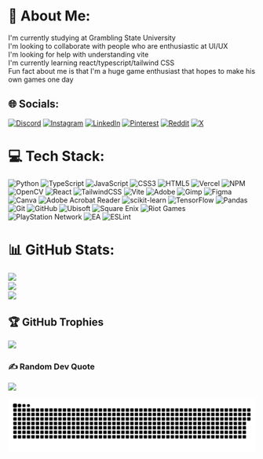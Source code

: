 # 💫 About Me:
I'm currently studying at Grambling State University<br>I'm looking to collaborate with people who are enthusiastic at UI/UX<br>I'm looking for help with understanding vite<br>I'm currently learning react/typescript/tailwind CSS<br>Fun fact about me is that I'm a huge game enthusiast that hopes to make his own games one day 


## 🌐 Socials:
[![Discord](https://img.shields.io/badge/Discord-%237289DA.svg?logo=discord&logoColor=white)](https://discord.gg/chaosscontrol) [![Instagram](https://img.shields.io/badge/Instagram-%23E4405F.svg?logo=Instagram&logoColor=white)](https://instagram.com/tobias.nyirenda_) [![LinkedIn](https://img.shields.io/badge/LinkedIn-%230077B5.svg?logo=linkedin&logoColor=white)](https://linkedin.com/in/Dalitso-Nyirenda) [![Pinterest](https://img.shields.io/badge/Pinterest-%23E60023.svg?logo=Pinterest&logoColor=white)](https://pinterest.com/dalitsocoman) [![Reddit](https://img.shields.io/badge/Reddit-%23FF4500.svg?logo=Reddit&logoColor=white)](https://reddit.com/user/ZaynHakeem) [![X](https://img.shields.io/badge/X-black.svg?logo=X&logoColor=white)](https://x.com/ChaosControl68) 

# 💻 Tech Stack:
![Python](https://img.shields.io/badge/python-3670A0?style=flat-square&logo=python&logoColor=ffdd54) ![TypeScript](https://img.shields.io/badge/typescript-%23007ACC.svg?style=flat-square&logo=typescript&logoColor=white) ![JavaScript](https://img.shields.io/badge/javascript-%23323330.svg?style=flat-square&logo=javascript&logoColor=%23F7DF1E) ![CSS3](https://img.shields.io/badge/css3-%231572B6.svg?style=flat-square&logo=css3&logoColor=white) ![HTML5](https://img.shields.io/badge/html5-%23E34F26.svg?style=flat-square&logo=html5&logoColor=white) ![Vercel](https://img.shields.io/badge/vercel-%23000000.svg?style=flat-square&logo=vercel&logoColor=white) ![NPM](https://img.shields.io/badge/NPM-%23CB3837.svg?style=flat-square&logo=npm&logoColor=white) ![OpenCV](https://img.shields.io/badge/opencv-%23white.svg?style=flat-square&logo=opencv&logoColor=white) ![React](https://img.shields.io/badge/react-%2320232a.svg?style=flat-square&logo=react&logoColor=%2361DAFB) ![TailwindCSS](https://img.shields.io/badge/tailwindcss-%2338B2AC.svg?style=flat-square&logo=tailwind-css&logoColor=white) ![Vite](https://img.shields.io/badge/vite-%23646CFF.svg?style=flat-square&logo=vite&logoColor=white) ![Adobe](https://img.shields.io/badge/adobe-%23FF0000.svg?style=flat-square&logo=adobe&logoColor=white) ![Gimp](https://img.shields.io/badge/Gimp-657D8B?style=flat-square&logo=gimp&logoColor=FFFFFF) ![Figma](https://img.shields.io/badge/figma-%23F24E1E.svg?style=flat-square&logo=figma&logoColor=white) ![Canva](https://img.shields.io/badge/Canva-%2300C4CC.svg?style=flat-square&logo=Canva&logoColor=white) ![Adobe Acrobat Reader](https://img.shields.io/badge/Adobe%20Acrobat%20Reader-EC1C24.svg?style=flat-square&logo=Adobe%20Acrobat%20Reader&logoColor=white) ![scikit-learn](https://img.shields.io/badge/scikit--learn-%23F7931E.svg?style=flat-square&logo=scikit-learn&logoColor=white) ![TensorFlow](https://img.shields.io/badge/TensorFlow-%23FF6F00.svg?style=flat-square&logo=TensorFlow&logoColor=white) ![Pandas](https://img.shields.io/badge/pandas-%23150458.svg?style=flat-square&logo=pandas&logoColor=white) ![Git](https://img.shields.io/badge/git-%23F05033.svg?style=flat-square&logo=git&logoColor=white) ![GitHub](https://img.shields.io/badge/github-%23121011.svg?style=flat-square&logo=github&logoColor=white) ![Ubisoft](https://img.shields.io/badge/Ubisoft-%23F5F5F5.svg?style=flat-square&logo=Ubisoft&logoColor=black) ![Square Enix](https://img.shields.io/badge/SquareEnix-%23ED1C24.svg?style=flat-square&logo=SquareEnix&logoColor=white) ![Riot Games](https://img.shields.io/badge/riotgames-D32936.svg?style=flat-square&logo=riotgames&logoColor=white) ![PlayStation Network](https://img.shields.io/badge/PSN-%230070D1.svg?style=flat-square&logo=Playstation&logoColor=white) ![EA](https://img.shields.io/badge/ea-%23000000.svg?style=flat-square&logo=ea&logoColor=white) ![ESLint](https://img.shields.io/badge/ESLint-4B3263?style=flat-square&logo=eslint&logoColor=white)
# 📊 GitHub Stats:
![](https://github-readme-stats.vercel.app/api?username=ZaynHakeem&theme=aura&hide_border=false&include_all_commits=false&count_private=false)<br/>
![](https://nirzak-streak-stats.vercel.app/?user=ZaynHakeem&theme=aura&hide_border=false)<br/>
![](https://github-readme-stats.vercel.app/api/top-langs/?username=ZaynHakeem&theme=aura&hide_border=false&include_all_commits=false&count_private=false&layout=compact)

## 🏆 GitHub Trophies
![](https://github-profile-trophy.vercel.app/?username=ZaynHakeem&theme=gotham&no-frame=false&no-bg=true&margin-w=4)

### ✍️ Random Dev Quote
![](https://quotes-github-readme.vercel.app/api?type=horizontal&theme=tokyonight)

<picture>
  <source media="(prefers-color-scheme: dark)" srcset="https://raw.githubusercontent.com/ZaynHakeem/ZaynHakeem/output/github-snake-dark.svg" />
  <source media="(prefers-color-scheme: light)" srcset="https://raw.githubusercontent.com/ZaynHakeem/ZaynHakeem/output/github-snake.svg" />
  <img alt="github-snake" src="https://raw.githubusercontent.com/ZaynHakeem/ZaynHakeem/output/github-snake.svg" />
</picture>



<!-- Proudly created with GPRM ( https://gprm.itsvg.in ) -->
<!--
**ZaynHakeem/ZaynHakeem** is a ✨ _special_ ✨ repository because its `README.md` (this file) appears on your GitHub profile.

Here are some ideas to get you started:

- 🔭 I’m currently working on ...
- 🌱 I’m currently learning ...
- 👯 I’m looking to collaborate on ...
- 🤔 I’m looking for help with ...
- 💬 Ask me about ...
- 📫 How to reach me: ...
- 😄 Pronouns: ...
- ⚡ Fun fact: ...
-->
